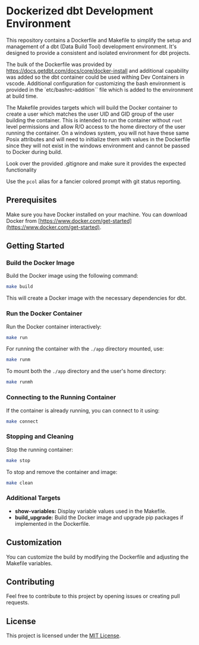 # Dockerized dbt Development Environment

This repository contains a Dockerfile and Makefile to simplify the setup and management of a dbt (Data Build Tool) development environment. It's designed to provide a consistent and isolated environment for dbt projects.

The bulk of the Dockerfile was provided by https://docs.getdbt.com/docs/core/docker-install and additional capability was added so the dbt container could be used withing Dev Containers in vscode.  Additional configuration for customizing the bash environment is provided in the `etc/bashrc-addition`` file which is added to the environment at build time.

The Makefile provides targets which will build the Docker container to create a user which matches the user UID and GID group of the user building the container. This is intended to run the container without `root` level permissions and allow R/O access to the home directory of the user running the container. On a windows system, you will not have these same Posix attributes and will need to initialize them with values in the Dockerfile since they will not exist in the windows environment and cannot be passed to Docker during build.

Look over the provided .gitignore and make sure it provides the expected functionality 


Use the `pcol` alias for a fancier colored prompt with git status reporting.

## Prerequisites

Make sure you have Docker installed on your machine. You can download Docker from [https://www.docker.com/get-started](https://www.docker.com/get-started).

## Getting Started

### Build the Docker Image

Build the Docker image using the following command:

```bash
make build
```

This will create a Docker image with the necessary dependencies for dbt.

### Run the Docker Container

Run the Docker container interactively:

```bash
make run
```

For running the container with the `./app` directory mounted, use:

```bash
make runm
```

To mount both the `./app` directory and the user's home directory:

```bash
make runmh
```

### Connecting to the Running Container

If the container is already running, you can connect to it using:

```bash
make connect
```

### Stopping and Cleaning

Stop the running container:

```bash
make stop
```

To stop and remove the container and image:

```bash
make clean
```

### Additional Targets

- **show-variables:** Display variable values used in the Makefile.
- **build_upgrade:** Build the Docker image and upgrade pip packages if implemented in the Dockerfile.

## Customization

You can customize the build by modifying the Dockerfile and adjusting the Makefile variables.

## Contributing

Feel free to contribute to this project by opening issues or creating pull requests.

## License

This project is licensed under the [MIT License](LICENSE).
```
